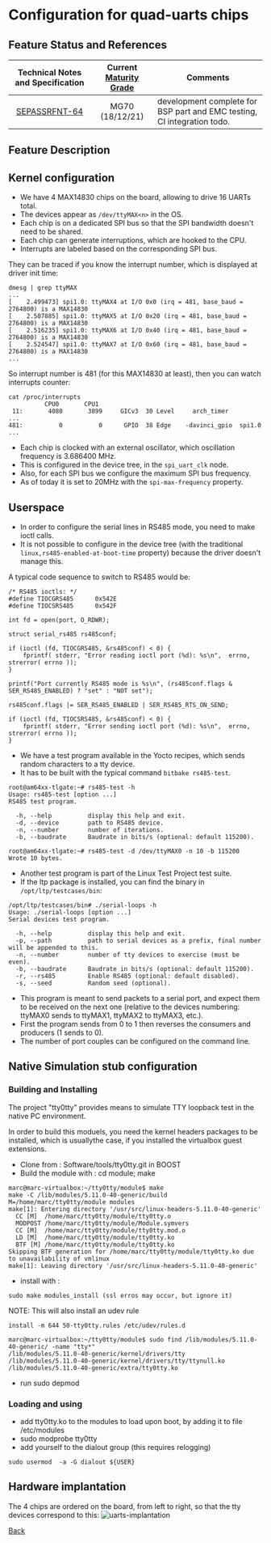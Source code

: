 # Configuration for quad-uarts chips

## Feature Status and References

| Technical Notes and Specification | Current [Maturity Grade](../01_development_methods/SEPASSRFNT-96-development.md)| Comments |
| :---: | :---: | --- |
|[SEPASSRFNT-64](https://jira.open-groupe.com/browse/SEPASSRFNT-64) | MG70 (18/12/21) | development complete for BSP part and EMC testing, CI integration todo. |

## Feature Description

## Kernel configuration

* We have 4 MAX14830 chips on the board, allowing to drive 16 UARTs total.
* The devices appear as `/dev/ttyMAX<n>` in the OS.
* Each chip is on a dedicated SPI bus so that the SPI bandwidth doesn't need to be shared.
* Each chip can generate interruptions, which are hooked to the CPU.
* Interrupts are labeled based on the corresponding SPI bus.

They can be traced if you know the interrupt number, which is displayed at driver init time:

```
dmesg | grep ttyMAX
...
[    2.499473] spi1.0: ttyMAX4 at I/O 0x0 (irq = 481, base_baud = 2764800) is a MAX14830
[    2.507885] spi1.0: ttyMAX5 at I/O 0x20 (irq = 481, base_baud = 2764800) is a MAX14830
[    2.516235] spi1.0: ttyMAX6 at I/O 0x40 (irq = 481, base_baud = 2764800) is a MAX14830
[    2.524547] spi1.0: ttyMAX7 at I/O 0x60 (irq = 481, base_baud = 2764800) is a MAX14830
...
```

So interrupt number is 481 (for this MAX14830 at least), then you can watch interrupts counter:

```
cat /proc/interrupts
          CPU0       CPU1
 11:       4080       3899     GICv3  30 Level     arch_timer
...
481:          0          0      GPIO  38 Edge    -davinci_gpio  spi1.0
...
```

* Each chip is clocked with an external oscillator, which oscillation frequency is 3.686400 MHz.
* This is configured in the device tree, in the `spi_uart_clk` node.
* Also, for each SPI bus we configure the maximum SPI bus frequency.
* As of today it is set to 20MHz with the `spi-max-frequency` property.

## Userspace

* In order to configure the serial lines in RS485 mode, you need to make ioctl calls.
* It is not possible to configure in the device tree (with the traditional `linux,rs485-enabled-at-boot-time` property) because the driver doesn't manage this.

A typical code sequence to switch to RS485 would be:

```
/* RS485 ioctls: */
#define TIOCGRS485      0x542E
#define TIOCSRS485      0x542F

int fd = open(port, O_RDWR);

struct serial_rs485 rs485conf;

if (ioctl (fd, TIOCGRS485, &rs485conf) < 0) {
	fprintf( stderr, "Error reading ioctl port (%d): %s\n",  errno, strerror( errno ));
}

printf("Port currently RS485 mode is %s\n", (rs485conf.flags & SER_RS485_ENABLED) ? "set" : "NOT set");

rs485conf.flags |= SER_RS485_ENABLED | SER_RS485_RTS_ON_SEND;

if (ioctl (fd, TIOCSRS485, &rs485conf) < 0) {
	fprintf( stderr, "Error sending ioctl port (%d): %s\n",  errno, strerror( errno ));
}
```

* We have a test program available in the Yocto recipes, which sends random characters to a tty device.
* It has to be built with the typical command `bitbake rs485-test`.

```
root@am64xx-tlgate:~# rs485-test -h
Usage: rs485-test [option ...]
RS485 test program.

  -h, --help          display this help and exit.
  -d, --device        path to RS485 device.
  -n, --number        number of iterations.
  -b, --baudrate      Baudrate in bits/s (optional: default 115200).

root@am64xx-tlgate:~# rs485-test -d /dev/ttyMAX0 -n 10 -b 115200
Wrote 10 bytes.
```

* Another test program is part of the Linux Test Project test suite.
* If the ltp package is installed, you can find the binary in `/opt/ltp/testcases/bin`:

```
/opt/ltp/testcases/bin# ./serial-loops -h
Usage: ./serial-loops [option ...]
Serial devices test program.

  -h, --help          display this help and exit.
  -p, --path          path to serial devices as a prefix, final number will be appended to this.
  -n, --number        number of tty devices to exercise (must be even).
  -b, --baudrate      Baudrate in bits/s (optional: default 115200).
  -r, --rs485         Enable RS485 (optional: default disabled).
  -s, --seed          Random seed (optional).
```

* This program is meant to send packets to a serial port, and expect them to be received on the next one (relative to the devices numbering: ttyMAX0 sends to ttyMAX1, ttyMAX2 to ttyMAX3, etc.).
* First the program sends from 0 to 1 then reverses the consumers and producers (1 sends to 0).
* The number of port couples can be configured on the command line.

## Native Simulation stub configuration

### Building and Installing

The project "tty0tty" provides means to simulate TTY loopback test in the native PC environment.

In order to build this moduels, you need the kernel headers packages to be installed, which is usuallythe case, if you installed the virtualbox guest extensions. 

* Clone from : Software/tools/tty0tty.git in BOOST
* Build the module with : cd module; make

```
marc@marc-virtualbox:~/tty0tty/module$ make 
make -C /lib/modules/5.11.0-40-generic/build M=/home/marc/tty0tty/module modules
make[1]: Entering directory '/usr/src/linux-headers-5.11.0-40-generic'
  CC [M]  /home/marc/tty0tty/module/tty0tty.o
  MODPOST /home/marc/tty0tty/module/Module.symvers
  CC [M]  /home/marc/tty0tty/module/tty0tty.mod.o
  LD [M]  /home/marc/tty0tty/module/tty0tty.ko
  BTF [M] /home/marc/tty0tty/module/tty0tty.ko
Skipping BTF generation for /home/marc/tty0tty/module/tty0tty.ko due to unavailability of vmlinux
make[1]: Leaving directory '/usr/src/linux-headers-5.11.0-40-generic'
```

* install with :

```
sudo make modules_install (ssl erros may occur, but ignore it)
```

NOTE: This will also install an udev rule

```
install -m 644 50-tty0tty.rules /etc/udev/rules.d

marc@marc-virtualbox:~/tty0tty/module$ sudo find /lib/modules/5.11.0-40-generic/ -name "tty*"
/lib/modules/5.11.0-40-generic/kernel/drivers/tty
/lib/modules/5.11.0-40-generic/kernel/drivers/tty/ttynull.ko
/lib/modules/5.11.0-40-generic/extra/tty0tty.ko
```

* run sudo depmod

### Loading and using

* add tty0tty.ko to the modules to load upon boot, by adding it to file /etc/modules
* sudo modprobe tty0tty
* add yourself to the dialout group (this requires relogging)

```
sudo usermod  -a -G dialout ${USER}
```

## Hardware implantation

The 4 chips are ordered on the board, from left to right, so that the tty devices correspond to this:
![uarts-implantation](uarts-implantation.png)

[Back](toc.md)
